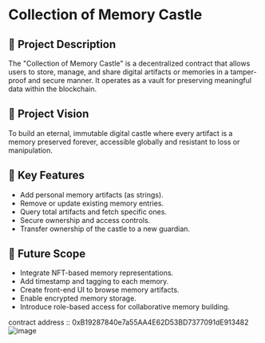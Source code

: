 # Collection of Memory Castle

## 🧠 Project Description
The "Collection of Memory Castle" is a decentralized contract that allows users to store, manage, and share digital artifacts or memories in a tamper-proof and secure manner. It operates as a vault for preserving meaningful data within the blockchain.

## 🔭 Project Vision
To build an eternal, immutable digital castle where every artifact is a memory preserved forever, accessible globally and resistant to loss or manipulation.

## 🚀 Key Features
- Add personal memory artifacts (as strings).
- Remove or update existing memory entries.
- Query total artifacts and fetch specific ones.
- Secure ownership and access controls.
- Transfer ownership of the castle to a new guardian.

## 🔮 Future Scope
- Integrate NFT-based memory representations.
- Add timestamp and tagging to each memory.
- Create front-end UI to browse memory artifacts.
- Enable encrypted memory storage.
- Introduce role-based access for collaborative memory building.




contract address ::   0xB19287840e7a55AA4E62D53BD7377091dE913482
![image](https://github.com/user-attachments/assets/5a3d850b-8430-482c-8827-8d14ebc44ef8)
